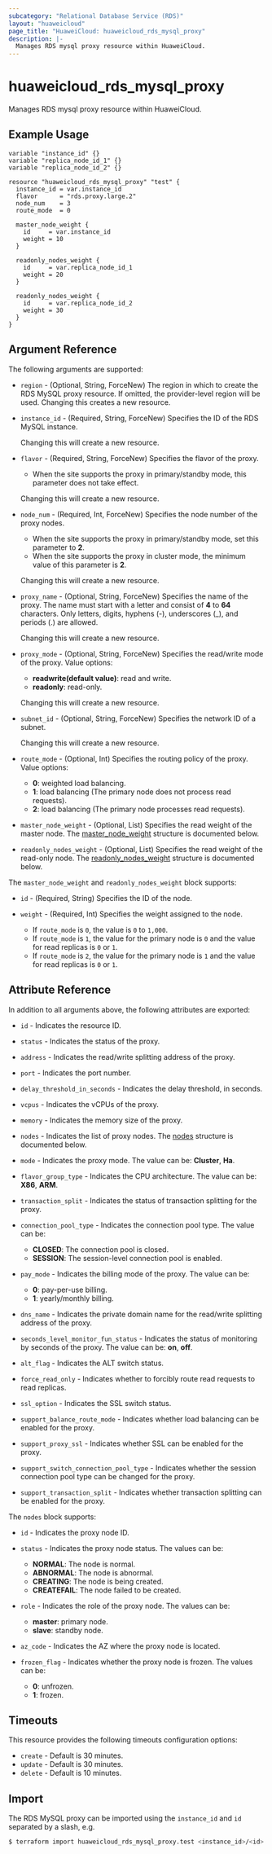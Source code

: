 ```yaml
---
subcategory: "Relational Database Service (RDS)"
layout: "huaweicloud"
page_title: "HuaweiCloud: huaweicloud_rds_mysql_proxy"
description: |-
  Manages RDS mysql proxy resource within HuaweiCloud.
---
```


# huaweicloud_rds_mysql_proxy

Manages RDS mysql proxy resource within HuaweiCloud.

## Example Usage

```hcl
variable "instance_id" {}
variable "replica_node_id_1" {}
variable "replica_node_id_2" {}

resource "huaweicloud_rds_mysql_proxy" "test" {
  instance_id = var.instance_id
  flavor      = "rds.proxy.large.2"
  node_num    = 3
  route_mode  = 0

  master_node_weight {
    id     = var.instance_id
    weight = 10
  }

  readonly_nodes_weight {
    id     = var.replica_node_id_1
    weight = 20
  }

  readonly_nodes_weight {
    id     = var.replica_node_id_2
    weight = 30
  }
}
```

## Argument Reference

The following arguments are supported:

* `region` - (Optional, String, ForceNew) The region in which to create the RDS MySQL proxy resource. If omitted,
  the provider-level region will be used. Changing this creates a new resource.

* `instance_id` - (Required, String, ForceNew) Specifies the ID of the RDS MySQL instance.
  
  Changing this will create a new resource.

* `flavor` - (Required, String, ForceNew) Specifies the flavor of the proxy.
  + When the site supports the proxy in primary/standby mode, this parameter does not take effect.

  Changing this will create a new resource.

* `node_num` - (Required, Int, ForceNew) Specifies the node number of the proxy nodes.
  + When the site supports the proxy in primary/standby mode, set this parameter to **2**.
  + When the site supports the proxy in cluster mode, the minimum value of this parameter is **2**.

  Changing this will create a new resource.

* `proxy_name` - (Optional, String, ForceNew) Specifies the name of the proxy. The name must start with a letter and
  consist of **4** to **64** characters. Only letters, digits, hyphens (-), underscores (_), and periods (.) are allowed.

  Changing this will create a new resource.

* `proxy_mode` - (Optional, String, ForceNew) Specifies the read/write mode of the proxy. Value options:
  + **readwrite(default value)**: read and write.
  + **readonly**: read-only.

  Changing this will create a new resource.

* `subnet_id` - (Optional, String, ForceNew) Specifies the network ID of a subnet.

  Changing this will create a new resource.

* `route_mode` - (Optional, Int) Specifies the routing policy of the proxy. Value options:
  + **0**: weighted load balancing.
  + **1**: load balancing (The primary node does not process read requests).
  + **2**: load balancing (The primary node processes read requests).

* `master_node_weight` - (Optional, List) Specifies the read weight of the master node.
  The [master_node_weight](#node_weight_struct) structure is documented below.

* `readonly_nodes_weight` - (Optional, List) Specifies the read weight of the read-only node.
  The [readonly_nodes_weight](#node_weight_struct) structure is documented below.

<a name="node_weight_struct"></a>
The `master_node_weight` and `readonly_nodes_weight` block supports:

* `id` - (Required, String) Specifies the ID of the node.

* `weight` - (Required, Int) Specifies the weight assigned to the node.
  + If `route_mode` is `0`, the value is `0` to `1,000`.
  + If `route_mode` is `1`, the value for the primary node is `0` and the value for read replicas is `0` or `1`.
  + If `route_mode` is `2`, the value for the primary node is `1` and the value for read replicas is `0` or `1`.

## Attribute Reference

In addition to all arguments above, the following attributes are exported:

* `id` - Indicates the resource ID.

* `status` - Indicates the status of the proxy.

* `address` - Indicates the read/write splitting address of the proxy.

* `port` - Indicates the port number.

* `delay_threshold_in_seconds` - Indicates the delay threshold, in seconds.

* `vcpus` - Indicates the vCPUs of the proxy.

* `memory` - Indicates the memory size of the proxy.

* `nodes` - Indicates the list of proxy nodes.
  The [nodes](#nodes_struct) structure is documented below.

* `mode` - Indicates the proxy mode. The value can be: **Cluster**, **Ha**.

* `flavor_group_type` - Indicates the CPU architecture. The value can be: **X86**, **ARM**.

* `transaction_split` - Indicates the status of transaction splitting for the proxy.

* `connection_pool_type` - Indicates the connection pool type. The value can be:
  + **CLOSED**: The connection pool is closed.
  + **SESSION**: The session-level connection pool is enabled.

* `pay_mode` - Indicates the billing mode of the proxy. The value can be:
  + **0**: pay-per-use billing.
  + **1**: yearly/monthly billing.

* `dns_name` - Indicates the private domain name for the read/write splitting address of the proxy.

* `seconds_level_monitor_fun_status` - Indicates the status of monitoring by seconds of the proxy. The value can be:
  **on**, **off**.

* `alt_flag` - Indicates the ALT switch status.

* `force_read_only` - Indicates whether to forcibly route read requests to read replicas.

* `ssl_option` - Indicates the SSL switch status.

* `support_balance_route_mode` - Indicates whether load balancing can be enabled for the proxy.

* `support_proxy_ssl` - Indicates whether SSL can be enabled for the proxy.

* `support_switch_connection_pool_type` - Indicates whether the session connection pool type can be changed for the proxy.

* `support_transaction_split` - Indicates whether transaction splitting can be enabled for the proxy.

<a name="nodes_struct"></a>
The `nodes` block supports:

* `id` - Indicates the proxy node ID.

* `status` - Indicates the proxy node status. The values can be:
  + **NORMAL**: The node is normal.
  + **ABNORMAL**: The node is abnormal.
  + **CREATING**: The node is being created.
  + **CREATEFAIL**: The node failed to be created.

* `role` - Indicates the role of the proxy node. The values can be:
  + **master**: primary node.
  + **slave**: standby node.

* `az_code` - Indicates the AZ where the proxy node is located.

* `frozen_flag` - Indicates whether the proxy node is frozen. The values can be:
  + **0**: unfrozen.
  + **1**: frozen.

## Timeouts

This resource provides the following timeouts configuration options:

* `create` - Default is 30 minutes.
* `update` - Default is 30 minutes.
* `delete` - Default is 10 minutes.

## Import

The RDS MySQL proxy can be imported using the `instance_id` and `id` separated by a slash, e.g.

```bash
$ terraform import huaweicloud_rds_mysql_proxy.test <instance_id>/<id>
```
